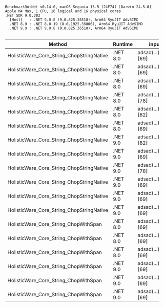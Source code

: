 ```

BenchmarkDotNet v0.14.0, macOS Sequoia 15.5 (24F74) [Darwin 24.5.0]
Apple M4 Max, 1 CPU, 16 logical and 16 physical cores
.NET SDK 9.0.303
  [Host]   : .NET 9.0.8 (9.0.825.36510), Arm64 RyuJIT AdvSIMD
  .NET 8.0 : .NET 8.0.19 (8.0.1925.36006), Arm64 RyuJIT AdvSIMD
  .NET 9.0 : .NET 9.0.8 (9.0.825.36510), Arm64 RyuJIT AdvSIMD


```
| Method                                    | Runtime  | input                | delimiter | delimiters | Mean       | Error     | StdDev    | Gen0   | Allocated |
|------------------------------------------ |--------- |--------------------- |---------- |----------- |-----------:|----------:|----------:|-------:|----------:|
| HolisticWare_Core_String_ChopStringNative | .NET 8.0 | adsad(...)sasds [69] | ,         | ?          |   2.457 ns | 0.0211 ns | 0.0187 ns | 0.0029 |      24 B |
| HolisticWare_Core_String_ChopStringNative | .NET 8.0 | adsad(...)sasds [69] | ;         | ?          |   2.463 ns | 0.0119 ns | 0.0111 ns | 0.0029 |      24 B |
| HolisticWare_Core_String_ChopStringNative | .NET 8.0 | adsad(...)sasds [69] | ;         | ?          |   2.727 ns | 0.0101 ns | 0.0089 ns | 0.0029 |      24 B |
| HolisticWare_Core_String_ChopStringNative | .NET 8.0 | adsad(...)sasds [78] | \t        | ?          |   2.748 ns | 0.0080 ns | 0.0067 ns | 0.0029 |      24 B |
| HolisticWare_Core_String_ChopStringNative | .NET 8.0 | adsad(...)sasds [82] | \t        | ?          |   2.781 ns | 0.0138 ns | 0.0129 ns | 0.0029 |      24 B |
| HolisticWare_Core_String_ChopStringNative | .NET 8.0 | adsad(...)sasds [69] | ,         | ?          |   2.795 ns | 0.0046 ns | 0.0039 ns | 0.0029 |      24 B |
| HolisticWare_Core_String_ChopStringNative | .NET 9.0 | adsad(...)sasds [82] | \t        | ?          |   3.157 ns | 0.0188 ns | 0.0167 ns | 0.0029 |      24 B |
| HolisticWare_Core_String_ChopStringNative | .NET 9.0 | adsad(...)sasds [69] | ,         | ?          |   3.188 ns | 0.0151 ns | 0.0126 ns | 0.0029 |      24 B |
| HolisticWare_Core_String_ChopStringNative | .NET 9.0 | adsad(...)sasds [78] | \t        | ?          |   3.241 ns | 0.0141 ns | 0.0118 ns | 0.0029 |      24 B |
| HolisticWare_Core_String_ChopStringNative | .NET 9.0 | adsad(...)sasds [69] | ;         | ?          |   3.517 ns | 0.0112 ns | 0.0105 ns | 0.0029 |      24 B |
| HolisticWare_Core_String_ChopStringNative | .NET 9.0 | adsad(...)sasds [69] | ,         | ?          |   3.524 ns | 0.0048 ns | 0.0040 ns | 0.0029 |      24 B |
| HolisticWare_Core_String_ChopStringNative | .NET 9.0 | adsad(...)sasds [69] | ;         | ?          |   3.536 ns | 0.0357 ns | 0.0334 ns | 0.0029 |      24 B |
| HolisticWare_Core_String_ChopWithSpan     | .NET 8.0 | adsad(...)sasds [69] | ?         | Char[2]    | 127.358 ns | 0.3432 ns | 0.3042 ns | 0.0706 |     592 B |
| HolisticWare_Core_String_ChopWithSpan     | .NET 8.0 | adsad(...)sasds [69] | ?         | Char[1]    | 128.524 ns | 0.6385 ns | 0.5973 ns | 0.0706 |     592 B |
| HolisticWare_Core_String_ChopWithSpan     | .NET 8.0 | adsad(...)sasds [69] | ?         | Char[2]    | 130.452 ns | 0.5742 ns | 0.4795 ns | 0.0706 |     592 B |
| HolisticWare_Core_String_ChopWithSpan     | .NET 9.0 | adsad(...)sasds [69] | ?         | Char[1]    | 140.422 ns | 0.9839 ns | 0.8216 ns | 0.0706 |     592 B |
| HolisticWare_Core_String_ChopWithSpan     | .NET 9.0 | adsad(...)sasds [69] | ?         | Char[2]    | 140.602 ns | 0.8386 ns | 0.7844 ns | 0.0706 |     592 B |
| HolisticWare_Core_String_ChopWithSpan     | .NET 9.0 | adsad(...)sasds [69] | ?         | Char[2]    | 141.664 ns | 0.8901 ns | 0.7433 ns | 0.0706 |     592 B |
